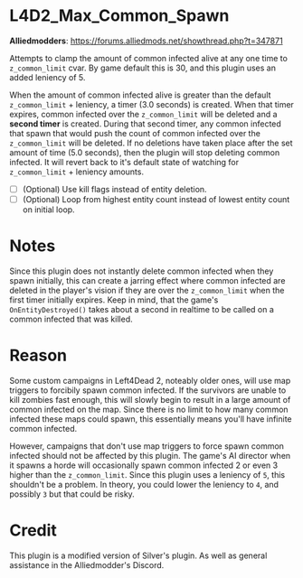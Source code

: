 # L4D2_Max_Common_Spawn
**Alliedmodders**: https://forums.alliedmods.net/showthread.php?t=347871

Attempts to clamp the amount of common infected alive at any one time to `z_common_limit` cvar. By game default this is 30, and this plugin uses an added leniency of 5.

When the amount of common infected alive is greater than the default `z_common_limit` + leniency, a timer (3.0 seconds) is created. When that timer expires, common infected over the `z_common_limit` will be deleted and a **second timer** is created. During that second timer, any common infected that spawn that would push the count of common infected over the `z_common_limit` will be deleted. If no deletions have taken place after the set amount of time (5.0 seconds), then the plugin will stop deleting common infected. It will revert back to it's default state of watching for `z_common_limit` + leniency amounts.

- [ ] \(Optional) Use kill flags instead of entity deletion.
- [ ] \(Optional) Loop from highest entity count instead of lowest entity count on initial loop.

# Notes
Since this plugin does not instantly delete common infected when they spawn initially, this can create a jarring effect where common infected are deleted in the player's vision if they are over the `z_common_limit` when the first timer initially expires. Keep in mind, that the game's `OnEntityDestroyed()` takes about a second in realtime to be called on a common infected that was killed.

# Reason
Some custom campaigns in Left4Dead 2, noteably older ones, will use map triggers to forcibily spawn common infected. If the survivors are unable to kill zombies fast enough, this will slowly begin to result in a large amount of common infected on the map. Since there is no limit to how many common infected these maps could spawn, this essentially means you'll have infinite common infected.

However, campaigns that don't use map triggers to force spawn common infected should not be affected by this plugin. The game's AI director when it spawns a horde will occasionally spawn common infected 2 or even 3 higher than the `z_common_limit`. Since this plugin uses a leniency of `5`, this shouldn't be a problem. In theory, you could lower the leniency to `4`, and possibly `3` but that could be risky.

# Credit
This plugin is a modified version of Silver's plugin. As well as general assistance in the Alliedmodder's Discord.